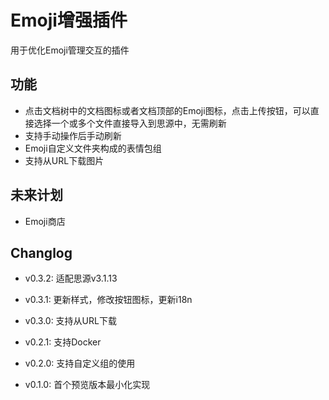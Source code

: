 # Emoji增强插件

用于优化Emoji管理交互的插件

## 功能

+ 点击文档树中的文档图标或者文档顶部的Emoji图标，点击上传按钮，可以直接选择一个或多个文件直接导入到思源中，无需刷新
+ 支持手动操作后手动刷新
+ Emoji自定义文件夹构成的表情包组
+ 支持从URL下载图片

## 未来计划
+ Emoji商店

## Changlog
+ v0.3.2: 适配思源v3.1.13

+ v0.3.1: 更新样式，修改按钮图标，更新i18n

+ v0.3.0: 支持从URL下载

+ v0.2.1: 支持Docker

+ v0.2.0: 支持自定义组的使用

+ v0.1.0: 首个预览版本最小化实现